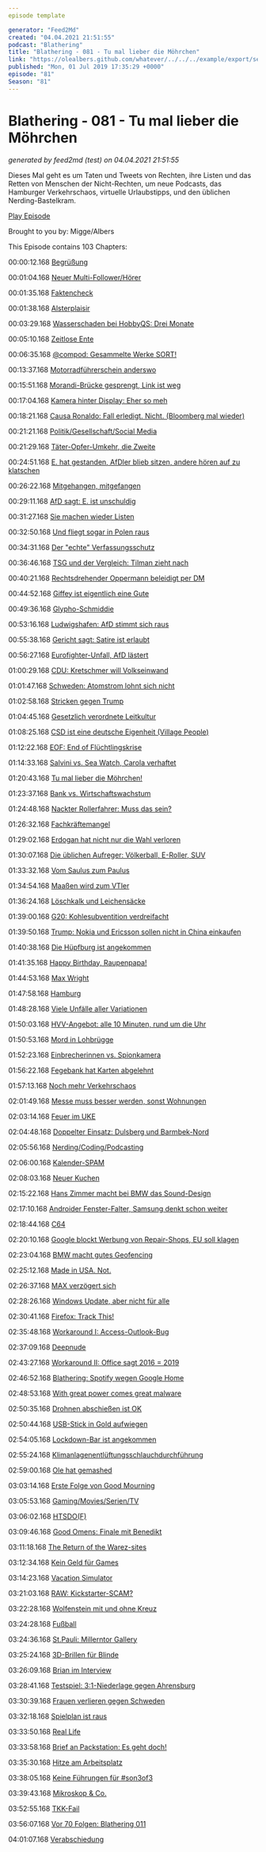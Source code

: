 ```yaml
---
episode template

generator: "Feed2Md"
created: "04.04.2021 21:51:55"
podcast: "Blathering"
title: "Blathering - 081 - Tu mal lieber die Möhrchen"
link: "https://olealbers.github.com/whatever/../../../example/export/seasons/4/2019/7/Blathering - 081 - Tu mal lieber die Möhrchen.md"
published: "Mon, 01 Jul 2019 17:35:29 +0000"
episode: "81"
Season: "81"
---
```


# Blathering - 081 - Tu mal lieber die Möhrchen
_generated by feed2md (test) on 04.04.2021 21:51:55_

Dieses Mal geht es um Taten und Tweets von Rechten, ihre Listen und das Retten von Menschen der Nicht-Rechten, um neue Podcasts, das Hamburger Verkehrschaos, virtuelle Urlaubstipps, und den üblichen Nerding-Bastelkram.

[Play Episode](https://www.blathering.de/podlove/file/844/s/feed/c/mp3/blathering_081.mp3)

Brought to you by: Migge/Albers

This Episode contains 103 Chapters:


00:00:12.168 [Begrüßung]()

00:01:04.168 [Neuer Multi-Follower/Hörer](https://twitter.com/Kamikasie)

00:01:35.168 [Faktencheck]()

00:01:38.168 [Alsterplaisir](https://twitter.com/DieLabertasche/status/1143765844033527808)

00:03:29.168 [Wasserschaden bei HobbyQS: Drei Monate](https://twitter.com/HobbyQS/status/1143512250260606979)

00:05:10.168 [Zeitlose Ente](https://twitter.com/tazgezwitscher/status/1144252809006735360)

00:06:35.168 [@compod: Gesammelte Werke SORT!](https://twitter.com/search?f=tweets&vertical=default&q=from%3Acompod%20to%3Ablathering_pod%20since%3A2019-06-24%20until%3A2019-06-30&src=typd&lang=de)

00:13:37.168 [Motorradführerschein anderswo](https://www.adac.de/verkehr/rund-um-den-fuehrerschein/aktuelles/autofuehrerschein-motorrad-fahren/)

00:15:51.168 [Morandi-Brücke gesprengt, Link ist weg](https://de.wikipedia.org/wiki/Polcevera-Viadukt)

00:17:04.168 [Kamera hinter Display: Eher so meh](https://arstechnica.com/gadgets/2019/06/oppos-first-under-display-camera-demo-looks-decidedly-first-generation/)

00:18:21.168 [Causa Ronaldo: Fall erledigt. Nicht. (Bloomberg mal wieder)](https://www.spiegel.de/sport/fussball/football-leaks-cristiano-ronaldos-anwaelte-reagieren-auf-vergewaltigungsklage-a-1272613.html)

00:21:21.168 [Politik/Gesellschaft/Social Media]()

00:21:29.168 [Täter-Opfer-Umkehr, die Zweite](https://www.sueddeutsche.de/politik/afd-bundespolizei-1.4496832)

00:24:51.168 [E. hat gestanden, AfDler blieb sitzen, andere hören auf zu klatschen](https://www.tagesschau.de/inland/luebcke-149.html)

00:26:22.168 [Mitgehangen, mitgefangen](https://www.spiegel.de/politik/deutschland/fall-walter-luebcke-zwei-weitere-festnahmen-waffenlieferant-und-vermittler-gefasst-a-1274544.html)

00:29:11.168 [AfD sagt: E. ist unschuldig](https://twitter.com/DiePARTEI/status/1143836120112873472)

00:31:27.168 [Sie machen wieder Listen](https://www.stuttgarter-zeitung.de/inhalt.landtag-in-baden-wuerttemberg-afd-will-kulturbetriebe-auf-migranten-hin-durchleuchten.8e695384-0000-46b8-af19-e283bd63ee62.html)

00:32:50.168 [Und fliegt sogar in Polen raus](https://www.deutschlandfunk.de/geplatzte-klausur-im-radisson-blu-medien-hotelbuchung-der.1939.de.html?drn:news_id=1022506)

00:34:31.168 [Der "echte" Verfassungsschutz](https://www.vice.com/de/article/qv7ax3/mordfall-luebcke-diese-menschen-machen-die-arbeit-die-der-verfassungsschutz-nicht-macht)

00:36:46.168 [TSG und der Vergleich: Tilman zieht nach](https://rp-online.de/politik/deutschland/hart-aber-fair-ju-vorsitzender-kuban-vergleicht-gruene-mit-afd_aid-39649849)

00:40:21.168 [Rechtsdrehender Oppermann beleidigt per DM](https://www.derwesten.de/politik/spd-chaos-wegen-dieser-twitter-nachricht-du-armseliger-verleumder-id226277747.html)

00:44:52.168 [Giffey ist eigentlich eine Gute](https://www.tagesspiegel.de/wissen/eine-typische-ausrede-plagiatsexperten-widersprechen-anwalt-von-franziska-giffey/24484520.html)

00:49:36.168 [Glypho-Schmiddie](https://www.nordbayern.de/politik/frankischer-ex-minister-schmidt-sitzt-jetzt-im-bahn-aufsichtsrat-1.8759302)

00:53:16.168 [Ludwigshafen: AfD stimmt sich raus](https://www.volksverpetzer.de/social-media/ludwigshafen-afd/)

00:55:38.168 [Gericht sagt: Satire ist erlaubt](https://www.golem.de/news/twittersperrt-gerichte-erklaeren-satirische-wahltweets-fuer-zulaessig-1906-142152.html)

00:56:27.168 [Eurofighter-Unfall, AfD lästert](https://www.tagesschau.de/inland/eurofighter-absturz-109.html)

01:00:29.168 [CDU: Kretschmer will Volkseinwand](https://www.spiegel.de/politik/deutschland/sachsen-ministerpraesident-michael-kretschmer-will-volkseinwand-gegen-gesetze-a-1274398.html)

01:01:47.168 [Schweden: Atomstrom lohnt sich nicht](https://taz.de/Atomkraft-in-Schweden/!5601659/)

01:02:58.168 [Stricken gegen Trump](https://taz.de/US-Plattform-stoppt-Praesidenten-Muster/!5602456/)

01:04:45.168 [Gesetzlich verordnete Leitkultur](https://www.tagesspiegel.de/politik/staatsbuergerschaftsrecht-wird-geaendert-juristen-kritisieren-neue-huerden-auf-dem-weg-zum-deutschen-pass/24494586.html)

01:08:25.168 [CSD ist eine deutsche Eigenheit (Village People)](https://www.deutschlandfunknova.de/beitrag/christopher-street-day-geschichte-der-lesben-und-schwulenbewegung)

01:12:22.168 [EOF: End of Flüchtlingskrise](https://www.zeit.de/politik/2019-06/migration-asylbewerber-europaeische-union-easo-zahlen-jahresbericht)

01:14:33.168 [Salvini vs. Sea Watch, Carola verhaftet](https://www.tagesschau.de/ausland/sea-watch-153.html)

01:20:43.168 [Tu mal lieber die Möhrchen!](https://twitter.com/lawen4cer/status/1144135561831223296)

01:23:37.168 [Bank vs. Wirtschaftswachstum](https://diefarbedesgeldes.de/tschuess-wirtschaftswachstum/)

01:24:48.168 [Nackter Rollerfahrer: Muss das sein?](https://dasnuf.de/fuer-likes-tun-wir-alles-ihr-freund-und-helfer/)

01:26:32.168 [Fachkräftemangel](https://twitter.com/stammtischphilo/status/1144497301311774720)

01:29:02.168 [Erdogan hat nicht nur die Wahl verloren](https://www.derstandard.de/story/2000105584235/niederlage-fuer-erdogan-tuerkisches-gericht-gibt-journalist-yuecel-recht)

01:30:07.168 [Die üblichen Aufreger: Völkerball, E-Roller, SUV](https://mastodon.social/@ennolenze/102359683262953203)

01:33:32.168 [Vom Saulus zum Paulus](https://twitter.com/tmigge/status/1144630918851780608)

01:34:54.168 [Maaßen wird zum VTler](https://www.rnz.de/politik/hintergrund_artikel,-auftritt-bei-der-cdu-basis-hans-georg-maassen-die-cdu-und-18-millionen-araber-_arid,449854.html)

01:36:24.168 [Löschkalk und Leichensäcke](https://www.ndr.de/nachrichten/mecklenburg-vorpommern/Nordkreuz-Zielperson-erhebt-schwere-Vorwuerfe,prepperszene102.html)

01:39:00.168 [G20: Kohlesubventition verdreifacht](https://www.theguardian.com/environment/2019/jun/25/g20-nations-triple-coal-power-subsidies-climate-crisis)

01:39:50.168 [Trump: Nokia und Ericsson sollen nicht in China einkaufen](https://www.golem.de/news/handelskrieg-trump-will-kein-5g-von-ericsson-und-nokia-aus-china-zulassen-1906-142108.html)

01:40:38.168 [Die Hüpfburg ist angekommen](https://ennolenze.de/die-einhorn-huepfburg-am-lake-mossul/3884/)

01:41:35.168 [Happy Birthday, Raupenpapa!](https://de.wikipedia.org/wiki/Eric_Carle)

01:44:53.168 [Max Wright](https://www.welt.de/vermischtes/article195963103/Bye-bye-Willie-Tanner-Alf-Schauspieler-Max-Wright-ist-tot.html)

01:47:58.168 [Hamburg]()

01:48:28.168 [Viele Unfälle aller Variationen](https://www.ndr.de/nachrichten/hamburg/Sieben-Verletzte-bei-Busunfall-am-Dammtor,busunfall604.html)

01:50:03.168 [HVV-Angebot: alle 10 Minuten, rund um die Uhr](https://www.nahverkehrhamburg.de/angebotsoffensive-bahnen-und-busse-im-hvv-sollen-ab-dezember-oefter-fahren-teil-1-12401/)

01:50:53.168 [Mord in Lohbrügge](https://www.ndr.de/nachrichten/hamburg/Toedliche-Schuesse-in-Lohbruegge-Verdaechtiger-in-U-Haft,schuesse234.html)

01:52:23.168 [Einbrecherinnen vs. Spionkamera](https://www.hamburg1.de/nachrichten/41100/Wer_kennt_diese_Frauen.html)

01:56:22.168 [Fegebank hat Karten abgelehnt](https://www.hamburg1.de/nachrichten/41048/Katharina_Fegebank_lehnt_VIP_Tickets_ab.html)

01:57:13.168 [Noch mehr Verkehrschaos](https://twitter.com/PolizeiHamburg/status/1143547141861859333)

02:01:49.168 [Messe muss besser werden, sonst Wohnungen](https://www.hamburg1.de/nachrichten/41058/Neue_Wohnungen_auf_dem_Messegelaende.html)

02:03:14.168 [Feuer im UKE](https://www.presseportal.de/blaulicht/pm/82522/4307996)

02:04:48.168 [Doppelter Einsatz: Dulsberg und Barmbek-Nord](https://www.presseportal.de/blaulicht/pm/82522/4309112)

02:05:56.168 [Nerding/Coding/Podcasting]()

02:06:00.168 [Kalender-SPAM](https://www.golem.de/news/sicherheit-google-kalender-uebernimmt-termine-aus-spam-e-mails-1906-142095.html)

02:08:03.168 [Neuer Kuchen](https://www.zdnet.de/88363483/raspberry-pi-4-kommt-mit-bis-zu-4-gbyte-arbeitsspeicher/)

02:15:22.168 [Hans Zimmer macht bei BMW das Sound-Design](https://www.golem.de/news/bmw-vision-m-next-hans-zimmer-komponiert-den-sound-fuer-elektro-bmws-1906-142124.html)

02:17:10.168 [Androider Fenster-Falter, Samsung denkt schon weiter](https://www.zdnet.de/88363393/bericht-faltbares-geraet-von-microsoft-kommt-2020-und-fuehrt-android-apps-aus/)

02:18:44.168 [C64](https://www.spiegel.de/netzwelt/games/the-c64-fullsize-neuauflage-des-commdore-64-erscheint-im-dezember-a-1274397.html)

02:20:10.168 [Google blockt Werbung von Repair-Shops, EU soll klagen](https://www.golem.de/news/vorwurf-von-reparaturbetrieben-google-schadet-klimaschutz-durch-werbeblockade-1906-142087-2.html)

02:23:04.168 [BMW macht gutes Geofencing](https://www.golem.de/news/akkubetrieb-bmw-plug-ins-bekommen-geofencing-fuer-motorabschaltung-1906-142146.html)

02:25:12.168 [Made in USA. Not.](https://www.nytimes.com/2019/06/25/technology/huawei-trump-ban-technology.html)

02:26:37.168 [MAX verzögert sich](https://twitter.com/stammtischphilo/status/1144184242257170432)

02:28:26.168 [Windows Update, aber nicht für alle](https://www.zdnet.com/article/microsoft-is-notifying-users-if-their-devices-arent-ready-for-windows-10-1903/)

02:30:41.168 [Firefox: Track This!](https://www.golem.de/news/track-this-mozilla-will-trackingdienste-verwirren-1906-142186.html)

02:35:48.168 [Workaround I: Access-Outlook-Bug](https://support.office.com/en-us/article/crash-occurs-when-trying-to-send-mail-from-access-ae4edc65-ff79-459d-8474-65564d3097d9)

02:37:09.168 [Deepnude](https://www.golem.de/news/nacktheit-durch-ki-entwickler-die-welt-ist-noch-nicht-bereit-fuer-deepnude-1906-142215.html)

02:43:27.168 [Workaround II: Office sagt 2016 = 2019](https://twitter.com/tmigge/status/1144490484217176066)

02:46:52.168 [Blathering: Spotify wegen Google Home](https://open.spotify.com/show/3TFpEGUDUJGSVSeJ24g4qZ)

02:48:53.168 [With great power comes great malware](https://www.zdnet.de/88363815/excel-angriff-ueber-dde-schnittstelle-ermoeglicht-installation-von-malware/)

02:50:35.168 [Drohnen abschießen ist OK](https://www.golem.de/news/defensivnotstand-privater-drohnenabschuss-kann-gerechtfertigt-sein-1906-142178.html)

02:50:44.168 [USB-Stick in Gold aufwiegen](https://www.anandtech.com/show/14596/toshiba-western-digital-nand-production-partially-halted-by-power-outage)

02:54:05.168 [Lockdown-Bar ist angekommen](https://twitter.com/stammtischphilo/status/1143830815622778880)

02:55:24.168 [Klimanlagenentlüftungsschlauchdurchführung](https://twitter.com/stammtischphilo/status/1143987875295502343)

02:59:00.168 [Ole hat gemashed](https://mash-unterm-messer.de/)

03:03:14.168 [Erste Folge von Good Mourning](https://www.good-mourning.de/2019/06/29/good-mourning-001-sven-erzaehlt-von-finn/)

03:05:53.168 [Gaming/Movies/Serien/TV]()

03:06:02.168 [HTSDO(F)](https://twitter.com/stammtischphilo/status/1143229601327538179)

03:09:46.168 [Good Omens: Finale mit Benedikt](https://www.kinoundco.de/news/benedict-cumberbatch-spielt-satan-in-good-omens)

03:11:18.168 [The Return of the Warez-sites](https://twitter.com/stammtischphilo/status/1144503086398038016)

03:12:34.168 [Kein Geld für Games](https://www.golem.de/news/spielebranche-katastrophe-biblischen-ausmasses-fuer-die-deutsche-branche-1906-142190.html)

03:14:23.168 [Vacation Simulator](https://www.youtube.com/watch?v=tffpFgoGbwE)

03:21:03.168 [RAW: Kickstarter-SCAM?](https://www.golem.de/news/killerwhale-games-verdacht-auf-betrug-beim-kickstarter-erfolgsspiel-raw-1906-142157.html)

03:22:28.168 [Wolfenstein mit und ohne Kreuz](https://www.golem.de/news/bethesda-wolfenstein-youngblood-erscheint-mit-nazis-und-hakenkreuzen-1906-142172.html)

03:24:28.168 [Fußball]()

03:24:36.168 [St.Pauli: Millerntor Gallery](https://www.millerntorgallery.org/)

03:25:24.168 [3D-Brillen für Blinde](https://www.fcstpauli.com/news/fc-st-pauli-museum-setzt-hightech-brille-fuer-blinde-ein/)

03:26:09.168 [Brian im Interview](https://www.youtube.com/watch?v=Dw_5fYE7vfY)

03:28:41.168 [Testspiel: 3:1-Niederlage gegen Ahrensburg](http://www.fussball.de/spiel/ahrensburg-1-tus-berne-1/-/spiel/0274CPO58K000000VS5489B4VUNSP2M7#!/)

03:30:39.168 [Frauen verlieren gegen Schweden](https://www.tz.de/sport/fussball/frauen-wm-deutschland-gegen-schweden-raus-olympia-traum-geplatzt-zr-12747837.html)

03:32:18.168 [Spielplan ist raus](https://www.fcstpauli.com/news/spielplan-veroeffentlicht-kiezkicker-starten-in-bielefeld-in-die-saison-1920/)

03:33:50.168 [Real Life]()

03:33:58.168 [Brief an Packstation: Es geht doch!](https://twitter.com/tmigge/status/1144169082666848256)

03:35:30.168 [Hitze am Arbeitsplatz](https://twitter.com/stammtischphilo/status/1143883623843524610)

03:38:05.168 [Keine Führungen für #son3of3](https://twitter.com/tmigge/status/1144171752026705926)

03:39:43.168 [Mikroskop & Co.](https://www.bresser.de/Junior/BRESSER-JUNIOR-40x-1024x-Mikroskop-Set-mit-Hartschalenkoffer.html)

03:52:55.168 [TKK-Fail](https://twitter.com/stammtischphilo/status/1144316846272851969)

03:56:07.168 [Vor 70 Folgen: Blathering 011](https://www.blathering.de/2016/11/blathering-011-ketten-reaktionen-wer-meckert-fliegt-raus/)

04:01:07.168 [Verabschiedung]()


